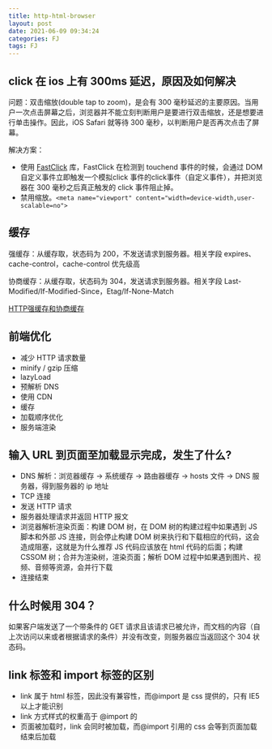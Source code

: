 ```yaml
---
title: http-html-browser
layout: post
date: 2021-06-09 09:34:24
categories: FJ
tags: FJ
---
```


## click 在 ios 上有 300ms 延迟，原因及如何解决

问题：双击缩放(double tap to zoom)，是会有 300 毫秒延迟的主要原因。当用户一次点击屏幕之后，浏览器并不能立刻判断用户是要进行双击缩放，还是想要进行单击操作。因此，iOS Safari 就等待 300 毫秒，以判断用户是否再次点击了屏幕。

解决方案：

- 使用 [FastClick](https://github.com/ftlabs/fastclick) 库，FastClick 在检测到 touchend 事件的时候，会通过 DOM 自定义事件立即触发一个模拟click 事件的click事件（自定义事件），并把浏览器在 300 毫秒之后真正触发的 click 事件阻止掉。
- 禁用缩放。`<meta name="viewport" content="width=device-width,user-scalable=no">`

## 缓存

强缓存：从缓存取，状态码为 200，不发送请求到服务器。相关字段 expires、cache-control，cache-control 优先级高

协商缓存：从缓存取，状态码为 304，发送请求到服务器。相关字段 Last-Modified/If-Modified-Since，Etag/If-None-Match

[HTTP强缓存和协商缓存](https://segmentfault.com/a/1190000008956069)

## 前端优化

- 减少 HTTP 请求数量
- minify / gzip 压缩
- lazyLoad
- 预解析 DNS
- 使用 CDN
- 缓存
- 加载顺序优化
- 服务端渲染

## 输入 URL 到页面至加载显示完成，发生了什么?

- DNS 解析：浏览器缓存 -> 系统缓存 -> 路由器缓存 -> hosts 文件 -> DNS 服务器，得到服务器的 ip 地址
- TCP 连接
- 发送 HTTP 请求
- 服务器处理请求并返回 HTTP 报文
- 浏览器解析渲染页面：构建 DOM 树，在 DOM 树的构建过程中如果遇到 JS 脚本和外部 JS 连接，则会停止构建 DOM 树来执行和下载相应的代码，这会造成阻塞，这就是为什么推荐 JS 代码应该放在 html 代码的后面；构建 CSSOM 树；合并为渲染树，渲染页面；解析 DOM 过程中如果遇到图片、视频、音频等资源，会并行下载
- 连接结束

## 什么时候用 304？

如果客户端发送了一个带条件的 GET 请求且该请求已被允许，而文档的内容（自上次访问以来或者根据请求的条件）并没有改变，则服务器应当返回这个 304 状态码。

## link 标签和 import 标签的区别

- link 属于 html 标签，因此没有兼容性，而@import 是 css 提供的，只有 IE5 以上才能识别
- link 方式样式的权重高于 @import 的
- 页面被加载时，link 会同时被加载，而@import 引用的 css 会等到页面加载结束后加载
